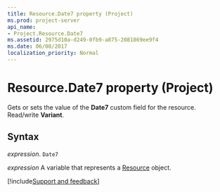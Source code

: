 ```yaml
---
title: Resource.Date7 property (Project)
ms.prod: project-server
api_name:
- Project.Resource.Date7
ms.assetid: 2975d10a-d249-0fb9-a875-2081869ee9f4
ms.date: 06/08/2017
localization_priority: Normal
---
```



# Resource.Date7 property (Project)

Gets or sets the value of the  **Date7** custom field for the resource. Read/write **Variant**.


## Syntax

_expression_. `Date7`

_expression_ A variable that represents a [Resource](./Project.Resource.md) object.

[!include[Support and feedback](~/includes/feedback-boilerplate.md)]